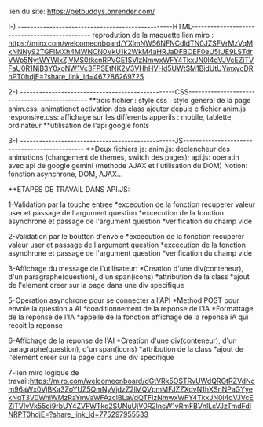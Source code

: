 lien du site: https://petbuddys.onrender.com/

I-) -------------------------------------------------HTML----------------------------------------------
reprodution de la maquette 
lien miro : https://miro.com/welcomeonboard/YXlmNW56NFNCdldTN0JZSFVrMzVqMkNNNy92TGFIMXh4MWNCN0VkU1k2WkM4aHRJaDFBOEF0eU5lUE9LSTdrVWp5NytWYWlxZjVMS0tkcnRPVGE1SVlzNmwxWFY4TkxJN0l4dVJVcEZiTVFaU0R1NjB3Y0xoNW1Vc3FPSEtNK2V3VHhHVHd5UWtSM1BidUtUYmxycDRnPT0hdjE=?share_link_id=467286269725



2-) -------------------------------------------------CSS----------------------------------------------
**trois fichier : 
                style.css : style general de la page
                anim.css: animationet activation des class ajouter depuis e fichier anim.js
                responsive.css: affichage sur les differents apperils : mobile, tablette, ordinateur
**utilisation de l'api google fonts


3-) -------------------------------------------------JS----------------------------------------------
**Deux fichiers js:
                anim.js: declencheur des animations (changement de themes, switch des pages);
                api.js: operatin avec api de google gemini (methode AJAX et l'utilisation du DOM)
                Notion: fonction asynchrone, DOM, AJAX...

**ETAPES DE TRAVAIL DANS API.JS:

1-Validation par la touche entree
                *excecution de la fonction recuperer valeur user et passage de l'argument question
                *excecution de la fonction asynchrone et passage de l'argument question
                *verification du champ vide

2-Validation par le boutton d'envoie
                *excecution de la fonction recuperer valeur user et passage de l'argument question
                *excecution de la fonction asynchrone et passage de l'argument question
                *verification du champ vide

3-Affichage du message de l'utilisateur:
                *Creation d'une div(conteneur), d'un paragraphe(question), d'un span(icons)
                *attribution de la class
                *ajout de l'element creer sur la page dans une div specifique

5-Operation asynchrone pour se connecter a l'API
                *Method POST pour envoie la question a AI
                *conditionnement de la reponse de l'IA
                *Formattage de la reponse de l'IA
                *appelle de la fonction affichage de la reponse iA qui recoit la reponse

6-Affichage de la reponse de l'AI
                *Creation d'une div(conteneur), d'un paragraphe(question), d'un span(icons)
                *attribution de la class
                *ajout de l'element creer sur la page dans une div specifique

7-lien miro logique de travail:https://miro.com/welcomeonboard/dGtVRk5OSTRvUWdQRGtRZVdNcm96aWx0VjBKa3ZoYUZ5QmNyVjdzZ2lMQVpmMFJZZXdvN1hXSnNPaGYyekNqT3V0WnlWMzRaYmVaWFAzclBLaVdQTFlzNmwxWFY4TkxJN0l4dVJVcEZiTVIvVk55di9rbUY4ZVFWTko2SUNuUjV0R2lncW1vRmFBVnlLcVJzTmdFdlNRPT0hdjE=?share_link_id=775297955533
